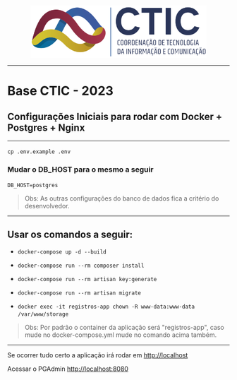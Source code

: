 <p align="center"><img src="public/images/ctic_logo.png" width="400"></a></p>

---

# Base CTIC - 2023


## Configurações Iniciais para rodar com Docker + Postgres + Nginx
---

`cp .env.example .env` 

### Mudar o DB_HOST para o mesmo a seguir

````
DB_HOST=postgres
````
> Obs: As outras configurações do banco de dados fica a critério do desenvolvedor.
---
## Usar os comandos a seguir:

- `docker-compose up -d --build` 

- `docker-compose run --rm composer install`

- `docker-compose run --rm artisan key:generate` 

- `docker-compose run --rm artisan migrate` 

- `docker exec -it registros-app chown -R www-data:www-data /var/www/storage`

> Obs: Por padrão o container da aplicação será "registros-app", caso mude no docker-compose.yml mude no comando acima também. 



---

Se ocorrer tudo certo a aplicação irá rodar em [http://localhost](http://localhost)

Acessar o PGAdmin [http://localhost:8080](http://localhost:8080)

